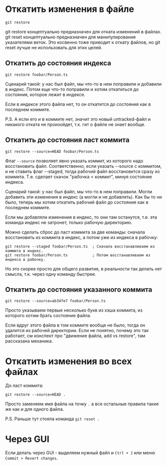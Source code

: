 # Откатить изменения в файле

```
git restore
```

git restore концептуально предназначен для отката изменений в файлах. git reset концептуально предназначен для манипулирования указателями веток. Это косвенно тоже приводит к откату файлов, но git reset лучше не использовать для этих целей.

## Откатить до состояния индекса

```
git restore foobar/Person.ts
```

Сценарий такой: у нас был файл, мы что-то в нем поправили и добавили в индекс. Потом еще что-то поправили  и хотим откатиться до состояния, которое лежит в индексе.

Если в индексе этого файла нет, то он откатится до состояния как в последнем коммите. 

P.S. А если его и в коммите нет, значит это новый untracked-файл и никакого отката не произойдет, т.к. гит о файле не знает вообще.

## Откатить до состояния ласт коммита

```
git restore --source=HEAD foobar/Person.ts
```

Флаг `--source` позволяет явно указать коммит, из которого надо восстановить файл. Соответственно, если указать --source с коммитом, и не ставить флаг --staged, тогда рабочий файл восстановится сразу из коммита. Т.е. сделает скачок "рабочка < коммит", минуя состояние индекса.

Сценарий такой: у нас был файл, мы что-то в нем поправили. Могли добавить эти изменения в индекс (а могли и не добавлять). Как бы то ни было, теперь мы хотим откатить рабочий файл до состояния как в последнем коммите.

Если мы добавляли изменения в индекс, то они там останутся, т.е. эта команда индекс не затронет, только рабочую директорию.

Можно сделать сброс до ласт коммита за две команды: сначала восстановить из коммита в индекс, а потом уже из индекса в рабочку:

```
git restore --staged foobar/Person.ts  ; Сначала восстанавливаем из коммита в индекс.
git restore foobar/Person.ts           ; Потом восстанавливаем из индекса в рабочку.
```

Но это скорее просто для общего развития, в реальности так делать нет смысла, т.к. через одну команду быстрее.

## Откатить до состояния указанного коммита

```
git restore --source=ab34fe7 foobar/Person.ts
```

Просто указываем первые несколько букв из хэша коммита, из которого хотим брать состояние файла.

Если вдруг этого файла в том коммите вообще не было, тогда он удалится из рабочей директории. Если не понятно, почему это так работает, см конспект про "движение файла, add vs restore", там рассказана механика.

# Откатить изменения во всех файлах

До ласт коммита:

```
git restore --source=HEAD .
```

Просто заменяем имя файла на точку `.` а все остальные правила такие же как и для одного файла.

P.S. Раньше тут стояла команда `git reset .`

# Через GUI

Если делать через GUI - выделяем нужный файл и `Ctrl + J` или меню `Commit > Revert changes`.